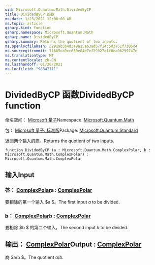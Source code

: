 ```yaml
---
uid: Microsoft.Quantum.Math.DividedByCP
title: DividedByCP 函数
ms.date: 1/23/2021 12:00:00 AM
ms.topic: article
qsharp.kind: function
qsharp.namespace: Microsoft.Quantum.Math
qsharp.name: DividedByCP
qsharp.summary: Returns the quotient of two inputs.
ms.openlocfilehash: 32919b5b4d3a9a15a63ad57f14c5d3761f7306c4
ms.sourcegitcommit: 71605ea9cc630e84e7ef29027e1f0ea06299747e
ms.translationtype: MT
ms.contentlocale: zh-CN
ms.lasthandoff: 01/26/2021
ms.locfileid: "98847111"
---
```

# <a name="dividedbycp-function"></a><span data-ttu-id="11b1d-102">DividedByCP 函数</span><span class="sxs-lookup"><span data-stu-id="11b1d-102">DividedByCP function</span></span>

<span data-ttu-id="11b1d-103">命名空间： [Microsoft 量子](xref:Microsoft.Quantum.Math)</span><span class="sxs-lookup"><span data-stu-id="11b1d-103">Namespace: [Microsoft.Quantum.Math](xref:Microsoft.Quantum.Math)</span></span>

<span data-ttu-id="11b1d-104">包： [Microsoft 量子. 标准版](https://nuget.org/packages/Microsoft.Quantum.Standard)</span><span class="sxs-lookup"><span data-stu-id="11b1d-104">Package: [Microsoft.Quantum.Standard](https://nuget.org/packages/Microsoft.Quantum.Standard)</span></span>


<span data-ttu-id="11b1d-105">返回两个输入的商。</span><span class="sxs-lookup"><span data-stu-id="11b1d-105">Returns the quotient of two inputs.</span></span>

```qsharp
function DividedByCP (a : Microsoft.Quantum.Math.ComplexPolar, b : Microsoft.Quantum.Math.ComplexPolar) : Microsoft.Quantum.Math.ComplexPolar
```


## <a name="input"></a><span data-ttu-id="11b1d-106">输入</span><span class="sxs-lookup"><span data-stu-id="11b1d-106">Input</span></span>

### <a name="a--complexpolar"></a><span data-ttu-id="11b1d-107">答： [ComplexPolar](xref:Microsoft.Quantum.Math.ComplexPolar)</span><span class="sxs-lookup"><span data-stu-id="11b1d-107">a : [ComplexPolar](xref:Microsoft.Quantum.Math.ComplexPolar)</span></span>

<span data-ttu-id="11b1d-108">要相除的第一个输入 $a $。</span><span class="sxs-lookup"><span data-stu-id="11b1d-108">The first input $a$ to be divided.</span></span>


### <a name="b--complexpolar"></a><span data-ttu-id="11b1d-109">b： [ComplexPolar](xref:Microsoft.Quantum.Math.ComplexPolar)</span><span class="sxs-lookup"><span data-stu-id="11b1d-109">b : [ComplexPolar](xref:Microsoft.Quantum.Math.ComplexPolar)</span></span>

<span data-ttu-id="11b1d-110">要相除 $b $ 的第二个输入。</span><span class="sxs-lookup"><span data-stu-id="11b1d-110">The second input $b$ to be divided.</span></span>



## <a name="output--complexpolar"></a><span data-ttu-id="11b1d-111">输出： [ComplexPolar](xref:Microsoft.Quantum.Math.ComplexPolar)</span><span class="sxs-lookup"><span data-stu-id="11b1d-111">Output : [ComplexPolar](xref:Microsoft.Quantum.Math.ComplexPolar)</span></span>

<span data-ttu-id="11b1d-112">商 $a/b $。</span><span class="sxs-lookup"><span data-stu-id="11b1d-112">The quotient $a / b$.</span></span>